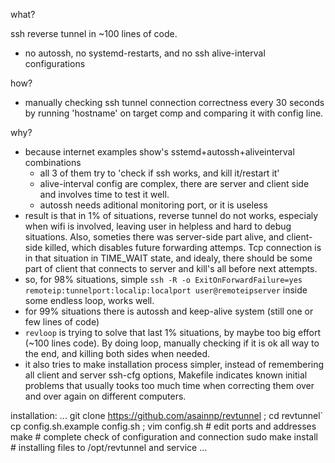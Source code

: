what?

ssh reverse tunnel in ~100 lines of code.
* no autossh, no systemd-restarts, and no ssh alive-interval configurations

how?
* manually checking ssh tunnel connection correctness every 30 seconds by running 'hostname' on target comp and comparing it with config line.

why?

* because internet examples show's sstemd+autossh+aliveinterval combinations
   * all 3 of them try to 'check if ssh works, and kill it/restart it'
   * alive-interval config are complex, there are server and client side and involves time to test it well.
   * autossh needs aditional monitoring port, or it is useless
* result is that in 1% of situations, reverse tunnel do not works, especialy when wifi is involved, 
  leaving user in helpless and hard to debug situations. Also, someties there was server-side part alive, and client-side killed, 
  which disables future forwarding attemps. Tcp connection is in that situation in TIME_WAIT state, and idealy, there should be 
  some part of client that connects to server and kill's all before next attempts.
* so, for 98% situations, simple `ssh -R -o ExitOnForwardFailure=yes remoteip:tunnelport:localip:localport user@remoteipserver` inside some endless loop, works well.
* for 99% situations there is autossh and keep-alive system (still one or few lines of code)
* `revloop` is trying to solve that last 1% situations, by maybe too big effort (~100 lines code). By doing loop, manually 
  checking if it is ok all way to the end, and killing both sides when needed. 
* it also tries to make installation process simpler, instead of remembering all client and server ssh-cfg options, 
  Makefile indicates known initial problems that usually tooks too much time when correcting them over and over 
  again on different computers. 

installation:
...
git clone https://github.com/asainnp/revtunnel ; cd revtunnel`
cp config.sh.example config.sh ; vim config.sh  # edit ports and addresses
make                      # complete check of configuration and connection
sudo make install         # installing files to /opt/revtunnel and service
...
